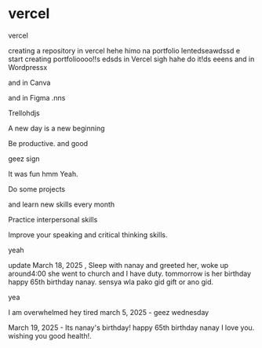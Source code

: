 # vercel
vercel

creating a repository in vercel hehe
himo na portfolio lentedseawdssd
e
start creating portfolioooo!!s
edsds
in Vercel sigh
hahe
do it!ds
eeens
and in Wordpressx

and in Canva

and in Figma .nns

Trellohdjs

A new day is a new beginning

Be productive. and good 

geez sign 

It was fun
hmm
Yeah.

Do some projects

and learn new skills every month

Practice interpersonal skills

Improve your speaking and critical thinking skills.

yeah

update
March 18, 2025 , Sleep with nanay and greeted her, woke up around4:00 she went to church and I have duty. tommorrow is her birthday happy 65th birthday nanay. sensya wla pako gid gift or ano gid.

yea

I am overwhelmed 
hey
tired march 5, 2025 - geez wednesday 

March 19, 2025 - Its nanay's birthday! happy 65th birthday nanay I love you. wishing you good health!.
